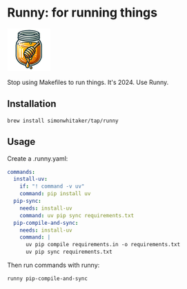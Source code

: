 # Runny: for running things

<img src="./assets/runny-logo.png" width="100" alt="Runny logo" />

Stop using Makefiles to run things. It's 2024. Use Runny.

## Installation

```command
brew install simonwhitaker/tap/runny
```

## Usage

Create a .runny.yaml:

```yaml
commands:
  install-uv:
    if: "! command -v uv"
    command: pip install uv
  pip-sync:
    needs: install-uv
    command: uv pip sync requirements.txt
  pip-compile-and-sync:
    needs: install-uv
    command: |
      uv pip compile requirements.in -o requirements.txt
      uv pip sync requirements.txt
```

Then run commands with runny:

```command
runny pip-compile-and-sync
```
